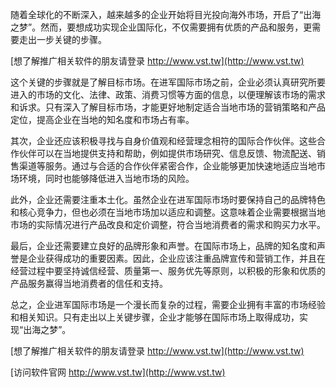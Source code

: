 随着全球化的不断深入，越来越多的企业开始将目光投向海外市场，开启了“出海之梦”。然而，要想成功实现企业国际化，不仅需要拥有优质的产品和服务，更需要走出一步关键的步骤。

[想了解推广相关软件的朋友请登录 http://www.vst.tw](http://www.vst.tw)

这个关键的步骤就是了解目标市场。在进军国际市场之前，企业必须认真研究所要进入的市场的文化、法律、政策、消费习惯等方面的信息，以便理解该市场的需求和诉求。只有深入了解目标市场，才能更好地制定适合当地市场的营销策略和产品定位，提高企业在当地的知名度和市场占有率。

其次，企业还应该积极寻找与自身价值观和经营理念相符的国际合作伙伴。这些合作伙伴可以在当地提供支持和帮助，例如提供市场研究、信息反馈、物流配送、销售渠道等服务。通过与合适的合作伙伴紧密合作，企业能够更加快速地适应当地市场环境，同时也能够降低进入当地市场的风险。

此外，企业还需要注重本土化。虽然企业在进军国际市场时要保持自己的品牌特色和核心竞争力，但也必须在当地市场加以适应和调整。这意味着企业需要根据当地市场的实际情况进行产品改良和定价调整，符合当地消费者的需求和购买力水平。

最后，企业还需要建立良好的品牌形象和声誉。在国际市场上，品牌的知名度和声誉是企业获得成功的重要因素。因此，企业应该注重品牌宣传和营销工作，并且在经营过程中要坚持诚信经营、质量第一、服务优先等原则，以积极的形象和优质的产品服务赢得当地消费者的信任和支持。

总之，企业进军国际市场是一个漫长而复杂的过程，需要企业拥有丰富的市场经验和相关知识。只有走出以上关键步骤，企业才能够在国际市场上取得成功，实现“出海之梦”。

[想了解推广相关软件的朋友请登录 http://www.vst.tw](http://www.vst.tw)


[访问软件官网 http://www.vst.tw](http://www.vst.tw)
